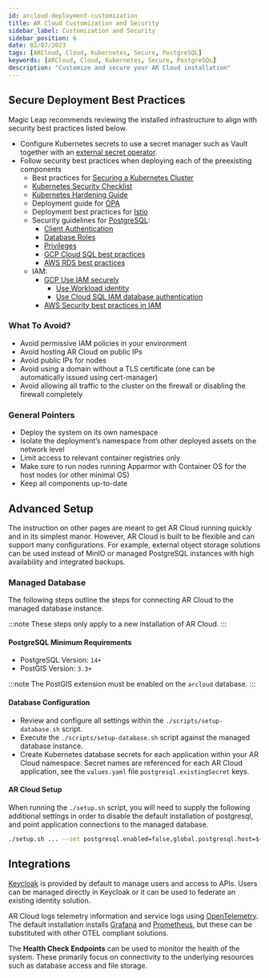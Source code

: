 ```yaml
---
id: arcloud-deployment-customization
title: AR Cloud Customization and Security
sidebar_label: Customization and Security
sidebar_position: 6
date: 02/07/2023
tags: [ARCloud, Cloud, Kubernetes, Secure, PostgreSQL]
keywords: [ARCloud, Cloud, Kubernetes, Secure, PostgreSQL]
description: "Customize and secure your AR Cloud installation"
---
```


## Secure Deployment Best Practices

Magic Leap recommends reviewing the installed infrastructure to align with security best practices listed below.

- Configure Kubernetes secrets to use a secret manager such as Vault together with an
[external secret operator](https://github.com/external-secrets/external-secrets).
- Follow security best practices when deploying each of the preexisting components
  - Best practices for [Securing a Kubernetes Cluster](https://kubernetes.io/versioned_docs/version-14-Jun-2023/tasks/administer-cluster/securing-a-cluster/)
  - [Kubernetes Security Checklist](https://kubernetes.io/versioned_docs/version-14-Jun-2023/concepts/security/security-checklist/)
  - [Kubernetes Hardening Guide](https://www.cisa.gov/uscert/ncas/current-activity/2022/03/15/updated-kubernetes-hardening-guide)
  - Deployment guide for [OPA](https://www.openpolicyagent.org/versioned_docs/version-14-Jun-2023/latest/deployments/)
  - Deployment best practices for [Istio](https://istio.io/latest/versioned_docs/version-14-Jun-2023/ops/best-practices/deployment/)
  - Security guidelines for [PostgreSQL](https://www.postgresql.org/versioned_docs/version-14-Jun-2023/7.0/security.htm):
    - [Client Authentication](https://www.postgresql.org/versioned_docs/version-14-Jun-2023/current/client-authentication.html)
    - [Database Roles](https://www.postgresql.org/versioned_docs/version-14-Jun-2023/current/user-manag.html)
    - [Privileges](https://www.postgresql.org/versioned_docs/version-14-Jun-2023/current/ddl-priv.html)
    - [GCP Cloud SQL best practices](https://cloud.google.com/sql/versioned_docs/version-14-Jun-2023/postgres/best-practices)
    - [AWS RDS best practices](https://docs.aws.amazon.com/AmazonRDS/latest/UserGuide/CHAP_BestPractices.Security.html)
  - IAM:
    - [GCP Use IAM securely](https://cloud.google.com/iam/versioned_docs/version-14-Jun-2023/using-iam-securely)
        - [Use Workload identity](https://cloud.google.com/kubernetes-engine/versioned_docs/version-14-Jun-2023/how-to/workload-identity)
        - [Use Cloud SQL IAM database authentication](https://cloud.google.com/sql/versioned_docs/version-14-Jun-2023/postgres/authentication)
    - [AWS Security best practices in IAM](https://docs.aws.amazon.com/IAM/latest/UserGuide/best-practices.html)

### What To Avoid?

- Avoid permissive IAM policies in your environment
- Avoid hosting AR Cloud on public IPs
- Avoid public IPs for nodes
- Avoid using a domain without a TLS certificate (one can be automatically issued using cert-manager)
- Avoid allowing all traffic to the cluster on the firewall or disabling the firewall completely

### General Pointers

- Deploy the system on its own namespace
- Isolate the deployment’s namespace from other deployed assets on the network level
- Limit access to relevant container registries only
- Make sure to run nodes running Apparmor with Container OS for the host nodes (or other minimal OS)
- Keep all components up-to-date

## Advanced Setup

The instruction on other pages are meant to get AR Cloud running quickly and in its simplest manor.
However, AR Cloud is built to be flexible and can support many configurations.
For example, external object storage solutions can be used instead of MinIO or managed PostgreSQL
instances with high availability and integrated backups.

### Managed Database

The following steps outline the steps for connecting AR Cloud to the managed database instance.

:::note
These steps only apply to a new installation of AR Cloud.
:::

#### PostgreSQL Minimum Requirements

- PostgreSQL Version: `14+`
- PostGIS Version: `3.3+`

:::note
The PostGIS extension must be enabled on the `arcloud` database.
:::

#### Database Configuration

- Review and configure all settings within the `./scripts/setup-database.sh` script.
- Execute the `./scripts/setup-database.sh` script against the managed database instance.
- Create Kubernetes database secrets for each application within your AR Cloud namespace.
  Secret names are referenced for each AR Cloud application, see the `values.yaml` file `postgresql.existingSecret` keys.

#### AR Cloud Setup

When running the `./setup.sh` script, you will need to supply the following additional settings in order to disable the
default installation of postgresql, and point application connections to the managed database.

```sh
./setup.sh ... --set postgresql.enabled=false,global.postgresql.host=${POSTGRESQL_HOST},global.postgresql.port=${POSTGRESQL_PORT}
```

## Integrations

[Keycloak](https://www.keycloak.org/) is provided by default to manage users and access to APIs.
Users can be managed directly in Keycloak or it can be used to federate an existing identity solution.

AR Cloud logs telemetry information and service logs using [OpenTelemetry](https://opentelemetry.io/).
The default installation installs [Grafana](https://grafana.com/) and [Prometheus](https://prometheus.io/),
but these can be substituted with other OTEL compliant solutions.

The **Health Check Endpoints** can be used to monitor the health of the system.  These primarily focus on 
connectivity to the underlying resources such as database access and file storage.
